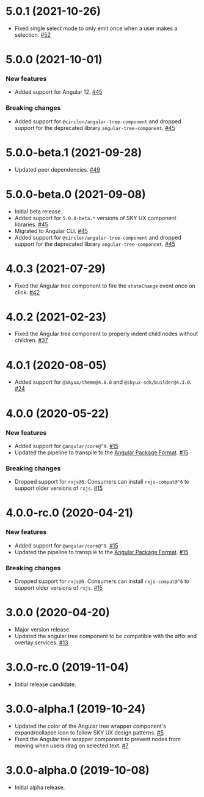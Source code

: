 # 5.0.1 (2021-10-26)

- Fixed single select mode to only emit once when a user makes a selection. [#52](https://github.com/blackbaud/skyux-angular-tree-component/pull/52)

# 5.0.0 (2021-10-01)

### New features

- Added support for Angular 12. [#45](https://github.com/blackbaud/skyux-angular-tree-component/pull/45)

### Breaking changes

- Added support for `@circlon/angular-tree-component` and dropped support for the deprecated library `angular-tree-component`. [#45](https://github.com/blackbaud/skyux-angular-tree-component/pull/45)

# 5.0.0-beta.1 (2021-09-28)

- Updated peer dependencies. [#49](https://github.com/blackbaud/skyux-angular-tree-component/pull/49)

# 5.0.0-beta.0 (2021-09-08)

- Initial beta release.
- Added support for `5.0.0-beta.*` versions of SKY UX component libraries. [#45](https://github.com/blackbaud/skyux-angular-tree-component/pull/45)
- Migrated to Angular CLI. [#45](https://github.com/blackbaud/skyux-angular-tree-component/pull/45)
- Added support for `@circlon/angular-tree-component` and dropped support for the deprecated library `angular-tree-component`. [#45](https://github.com/blackbaud/skyux-angular-tree-component/pull/45)

# 4.0.3 (2021-07-29)

- Fixed the Angular tree component to fire the `stateChange` event once on click. [#42](https://github.com/blackbaud/skyux-angular-tree-component/pull/42)

# 4.0.2 (2021-02-23)

- Fixed the Angular tree component to properly indent child nodes without children. [#37](https://github.com/blackbaud/skyux-angular-tree-component/pull/37)

# 4.0.1 (2020-08-05)

- Added support for `@skyux/theme@4.8.0` and `@skyux-sdk/builder@4.3.0`. [#24](https://github.com/blackbaud/skyux-angular-tree-component/pull/24)

# 4.0.0 (2020-05-22)

### New features

- Added support for `@angular/core@^9`. [#15](https://github.com/blackbaud/skyux-angular-tree-component/pull/15)
- Updated the pipeline to transpile to the [Angular Package Format](https://docs.google.com/document/d/1CZC2rcpxffTDfRDs6p1cfbmKNLA6x5O-NtkJglDaBVs/preview). [#15](https://github.com/blackbaud/skyux-angular-tree-component/pull/15)

### Breaking changes

- Dropped support for `rxjs@5`. Consumers can install `rxjs-compat@^6` to support older versions of `rxjs`. [#15](https://github.com/blackbaud/skyux-angular-tree-component/pull/15)

# 4.0.0-rc.0 (2020-04-21)

### New features

- Added support for `@angular/core@^9`. [#15](https://github.com/blackbaud/skyux-angular-tree-component/pull/15)
- Updated the pipeline to transpile to the [Angular Package Format](https://docs.google.com/document/d/1CZC2rcpxffTDfRDs6p1cfbmKNLA6x5O-NtkJglDaBVs/preview). [#15](https://github.com/blackbaud/skyux-angular-tree-component/pull/15)

### Breaking changes

- Dropped support for `rxjs@5`. Consumers can install `rxjs-compat@^6` to support older versions of `rxjs`. [#15](https://github.com/blackbaud/skyux-angular-tree-component/pull/15)

# 3.0.0 (2020-04-20)

- Major version release.
- Updated the angular tree component to be compatible with the affix and overlay services. [#13](https://github.com/blackbaud/skyux-angular-tree-component/pull/13)

# 3.0.0-rc.0 (2019-11-04)

- Initial release candidate.

# 3.0.0-alpha.1 (2019-10-24)

- Updated the color of the Angular tree wrapper component's expand/collapse icon to follow SKY UX design patterns. [#5](https://github.com/blackbaud/skyux-angular-tree-component/pull/5)
- Fixed the Angular tree wrapper component to prevent nodes from moving when users drag on selected text. [#7](https://github.com/blackbaud/skyux-angular-tree-component/pull/7)

# 3.0.0-alpha.0 (2019-10-08)

- Initial alpha release.
